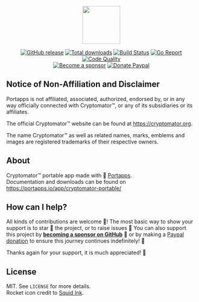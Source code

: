 <p align="center"><a href="https://portapps.io/app/cryptomator-portable/" target="_blank"><img width="100" src="https://github.com/portapps/cryptomator-portable/blob/master/res/papp.png"></a></p>

<p align="center">
  <a href="https://portapps.io/app/cryptomator-portable/#download"><img src="https://img.shields.io/github/release/portapps/cryptomator-portable.svg?style=flat-square" alt="GitHub release"></a>
  <a href="https://portapps.io/app/cryptomator-portable/#download"><img src="https://img.shields.io/github/downloads/portapps/cryptomator-portable/total.svg?style=flat-square" alt="Total downloads"></a>
  <a href="https://github.com/portapps/cryptomator-portable/actions?workflow=build"><img src="https://img.shields.io/github/workflow/status/portapps/cryptomator-portable/build?label=build&logo=github&style=flat-square" alt="Build Status"></a>
  <a href="https://goreportcard.com/report/github.com/portapps/cryptomator-portable"><img src="https://goreportcard.com/badge/github.com/portapps/cryptomator-portable?style=flat-square" alt="Go Report"></a>
  <a href="https://app.codacy.com/gh/portapps/cryptomator-portable"><img src="https://img.shields.io/codacy/grade/1a842d22c95144ee9f57f82830d49398.svg?style=flat-square" alt="Code Quality"></a>
  <br /><a href="https://github.com/sponsors/crazy-max"><img src="https://img.shields.io/badge/sponsor-crazy--max-181717.svg?logo=github&style=flat-square" alt="Become a sponsor"></a>
  <a href="https://www.paypal.me/crazyws"><img src="https://img.shields.io/badge/donate-paypal-00457c.svg?logo=paypal&style=flat-square" alt="Donate Paypal"></a>
</p>

## Notice of Non-Affiliation and Disclaimer

Portapps is not affiliated, associated, authorized, endorsed by, or in any way officially connected with Cryptomator™, or any of its subsidiaries or its affiliates.

The official Cryptomator™ website can be found at https://cryptomator.org.

The name Cryptomator™ as well as related names, marks, emblems and images are registered trademarks of their respective owners.

## About

Cryptomator™ portable app made with 🚀 [Portapps](https://portapps.io).<br />
Documentation and downloads can be found on https://portapps.io/app/cryptomator-portable/

## How can I help?

All kinds of contributions are welcome :raised_hands:! The most basic way to show your support is to star :star2: the project, or to raise issues :speech_balloon: You can also support this project by [**becoming a sponsor on GitHub**](https://github.com/sponsors/crazy-max) :clap: or by making a [Paypal donation](https://www.paypal.me/crazyws) to ensure this journey continues indefinitely! :rocket:

Thanks again for your support, it is much appreciated! :pray:

## License

MIT. See `LICENSE` for more details.<br />
Rocket icon credit to [Squid Ink](http://thesquid.ink).
